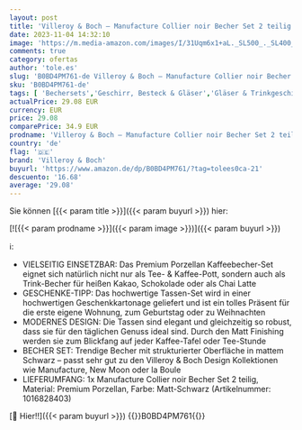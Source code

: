 ```yaml
---
layout: post
title: 'Villeroy & Boch – Manufacture Collier noir Becher Set 2 teilig  Premium Porzellan  mattschwarz'
date: 2023-11-04 14:32:10
image: 'https://m.media-amazon.com/images/I/31Uqm6x1+aL._SL500_._SL400_.jpg'
comments: true
category: ofertas
author: 'tole.es'
slug: 'B0BD4PM761-de Villeroy & Boch – Manufacture Collier noir Becher Set 2...'
sku: 'B0BD4PM761-de'
tags: [ 'Bechersets','Geschirr, Besteck & Gläser','Gläser & Trinkgeschirr','Küche, Haushalt & Wohnen','Küche, Kochen & Backen','Tassen & Untertassen','villeroy & boch','🇩🇪', ]
actualPrice: 29.08 EUR
currency: EUR
price: 29.08
comparePrice: 34.9 EUR
prodname: 'Villeroy & Boch – Manufacture Collier noir Becher Set 2 teilig  Premium Porzellan  mattschwarz'
country: 'de'
flag: '🇩🇪'
brand: 'Villeroy & Boch'
buyurl: 'https://www.amazon.de/dp/B0BD4PM761/?tag=tolees0ca-21'
descuento: '16.68'
average: '29.08'
---
```


Sie können [{{< param title >}}]({{< param buyurl >}}) hier:

[![{{< param prodname >}}]({{< param image >}})]({{< param buyurl >}})

ℹ️:

- VIELSEITIG EINSETZBAR: Das Premium Porzellan Kaffeebecher-Set eignet sich natürlich nicht nur als Tee- & Kaffee-Pott, sondern auch als Trink-Becher für heißen Kakao, Schokolade oder als Chai Latte
- GESCHENKE-TIPP: Das hochwertige Tassen-Set wird in einer hochwertigen Geschenkkartonage geliefert und ist ein tolles Präsent für die erste eigene Wohnung, zum Geburtstag oder zu Weihnachten
- MODERNES DESIGN: Die Tassen sind elegant und gleichzeitig so robust, dass sie für den täglichen Genuss ideal sind. Durch den Matt Finishing werden sie zum Blickfang auf jeder Kaffee-Tafel oder Tee-Stunde
- BECHER SET: Trendige Becher mit strukturierter Oberfläche in mattem Schwarz – passt sehr gut zu den Villeroy & Boch Design Kollektionen wie Manufacture, New Moon oder la Boule
- LIEFERUMFANG: 1x Manufacture Collier noir Becher Set 2 teilig, Material: Premium Porzellan, Farbe: Matt-Schwarz (Artikelnummer: 1016828403)

[🛒 Hier!!]({{< param buyurl >}})
{{<world>}}B0BD4PM761{{</world>}}
